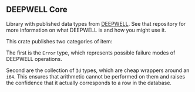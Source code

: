 ## DEEPWELL Core

Library with published data types from [DEEPWELL](https://github.com/Nu-SCPTheme/deepwell). See that repository for more information on what DEEPWELL is and how you might use it.

This crate publishes two categories of item:

The first is the `Error` type, which represents possible failure modes of DEEPWELL operations.

Second are the collection of `Id` types, which are cheap wrappers around an `i64`. This ensures that arithmetic cannot be performed on them and raises the confidence that it actually corresponds to a row in the database.
